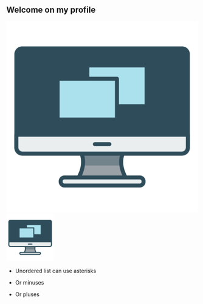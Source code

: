 ## Welcome on my profile
![Logo](Picture/logo.png)
<img src="Picture/logo.png" alt="Logo" width="125" height="125" />
* Unordered list can use asterisks
- Or minuses
+ Or pluses
